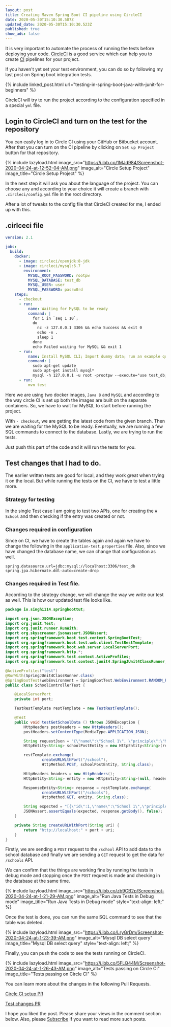 ```yaml
---
layout: post
title: Creating Maven Spring Boot CI pipeline using CircleCI
date: 2020-05-30T15:10:30.507Z
updated_date: 2020-05-30T15:10:30.523Z
published: true
show_ads: false
---
```

It is very important to automate the process of running the tests before deploying your code. [CircleCI](https://circleci.com/) is a good service which can help you to create [CI](https://en.wikipedia.org/wiki/Continuous_integration) pipelines for your project.

If you haven't yet set your test environment, you can do so by following my last post on Spring boot integration tests.

{% include linked_post.html url="testing-in-spring-boot-java-with-junit-for-beginners" %}

CircleCI will try to run the project according to the configuration specified in a special `yml` file.

## Login to CircleCI and turn on the test for the repository

You can easily log in to Circle CI using your GitHub or Bitbucket account. After that you can turn on the CI pipeline by clicking on `Set up Project` button for that repository.

{% include lazyload.html image_src="https://i.ibb.co/1MJd984/Screenshot-2020-04-24-at-12-52-04-AM.png" image_alt="Circle Setup Project" image_title="Circle Setup Project" %}

In the next step it will ask you about the language of the project. You can choose any and according to your choice it will create a branch with `.circleci/config.yml` file in the root directory.

After a lot of tweaks to the config file that CircleCI created for me, I ended up with this.

## .cirlceci file

```yml
version: 2.1
  
jobs:
  build:
    docker:
      - image: circleci/openjdk:8-jdk
      - image: circleci/mysql:5.7
        environment:
          MYSQL_ROOT_PASSWORD: rootpw
          MYSQL_DATABASE: test_db
          MYSQL_USER: user
          MYSQL_PASSWORD: passw0rd
    steps:
      - checkout
      - run:
          name: Waiting for MySQL to be ready
          command: |
            for i in `seq 1 10`;
            do
              nc -z 127.0.0.1 3306 && echo Success && exit 0
              echo -n .
              sleep 1
            done
            echo Failed waiting for MySQL && exit 1 
      - run:
          name: Install MySQL CLI; Import dummy data; run an example query
          command: |
            sudo apt-get update
            sudo apt-get install mysql*
            mysql -h 127.0.0.1 -u root -prootpw --execute="use test_db;"
      - run:
          mvn test
```

Here we are using two docker images, `Java 8` and `MySQL` and according to the way circle CI is set up both the images are built on the separate containers. So, we have to wait for MySQL to start before running the project.

With `- checkout`, we are getting the latest code from the given branch. Then we are waiting for the MySQL to be ready. Eventually, we are running a few SQL commands to connect to the database. Lastly, we are trying to run the tests.

Just push this part of the code and it will run the tests for you.

## Test changes that I had to do.

The earlier written tests are good for local, and they work great when trying it on the local. But while running the tests on the CI, we have to test a little more.

### Strategy for testing

In the single Test case I am going to test two APIs, one for creating the `A School` and then checking if the entry was created or not.

### Changes required in configuration

Since on CI, we have to create the tables again and again we have to change the following in the `application-test.properties` file. Also, since we have changed the database name, we can change that configuration as well.

```
spring.datasource.url=jdbc:mysql://localhost:3306/test_db
spring.jpa.hibernate.ddl-auto=create-drop
```

### Changes required in Test file.

According to the strategy change, we will change the way we write our test as well. This is how our updated test file looks like.

```java
package io.singh1114.springboottut;

import org.json.JSONException;
import org.junit.Test;
import org.junit.runner.RunWith;
import org.skyscreamer.jsonassert.JSONAssert;
import org.springframework.boot.test.context.SpringBootTest;
import org.springframework.boot.test.web.client.TestRestTemplate;
import org.springframework.boot.web.server.LocalServerPort;
import org.springframework.http.*;
import org.springframework.test.context.ActiveProfiles;
import org.springframework.test.context.junit4.SpringJUnit4ClassRunner;

@ActiveProfiles("test")
@RunWith(SpringJUnit4ClassRunner.class)
@SpringBootTest(webEnvironment = SpringBootTest.WebEnvironment.RANDOM_PORT)
public class SchoolControllerTest {

    @LocalServerPort
    private int port;

    TestRestTemplate restTemplate = new TestRestTemplate();

    @Test
    public void testGetSchoolData () throws JSONException {
        HttpHeaders postHeaders = new HttpHeaders();
        postHeaders.setContentType(MediaType.APPLICATION_JSON);

        String requestJson = "{\"name\":\"School 1\", \"principle\":\"Mr. Charles\", \"address\":\"California\"}";
        HttpEntity<String> schoolPostEntity = new HttpEntity<String>(requestJson, postHeaders);

        restTemplate.exchange(
                createURLWithPort("/school"),
                HttpMethod.POST, schoolPostEntity, String.class);

        HttpHeaders headers = new HttpHeaders();
        HttpEntity<String> entity = new HttpEntity<String>(null, headers);

        ResponseEntity<String> response = restTemplate.exchange(
                createURLWithPort("/schools"),
                HttpMethod.GET, entity, String.class);

        String expected = "[{\"id\":1,\"name\":\"School 1\",\"principle\":\"Mr. Charles\",\"address\":\"California\"}]";
        JSONAssert.assertEquals(expected, response.getBody(), false);
    }

    private String createURLWithPort(String uri) {
        return "http://localhost:" + port + uri;
    }
}
```

Firstly, we are sending a `POST` request to the `/school` API to add data to the school database and finally we are sending a `GET` request to get the data for `/schools` API.

We can confirm that the things are working fine by running the tests in debug mode and stopping once the `POST` request is made and checking in the database at the same time.

{% include lazyload.html image_src="https://i.ibb.co/zb9CB2p/Screenshot-2020-04-24-at-1-21-29-AM.png" image_alt="Run Java Tests in Debug mode" image_title="Run Java Tests in Debug mode" style="text-align: left;" %}

Once the test is done, you can run the same SQL command to see that the table was deleted.

{% include lazyload.html image_src="https://i.ibb.co/LryGrDm/Screenshot-2020-04-24-at-1-23-39-AM.png" image_alt="Mysql DB select query" image_title="Mysql DB select query" style="text-align: left;" %}

Finally, you can push the code to see the tests running on CircleCI.

{% include lazyload.html image_src="https://i.ibb.co/5FLQ44M/Screenshot-2020-04-24-at-1-26-43-AM.png" image_alt="Tests passing on Circle CI" image_title="Tests passing on Circle CI" %}

You can learn more about the changes in the following Pull Requests.

[Circle CI setup PR](https://github.com/singh1114/java_tutorial/pull/1)

[Test changes PR](https://github.com/singh1114/java_tutorial/pull/2)

I hope you liked the post. Please share your views in the comment section below. Also, please [Subscribe](https://ranvir.xyz/blog/subscribe) if you want to read more such posts.
